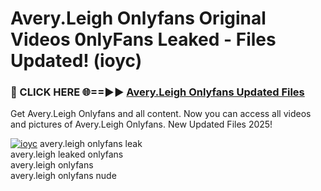 # Avery.Leigh Onlyfans Original Videos 0nlyFans Leaked - Files Updated! (ioyc)

<h3>🔴 CLICK HERE 🌐==►► <a href="https://tinyurl.com/x26r9saj" rel="nofollow">Avery.Leigh Onlyfans Updated Files</a></h3>

Get Avery.Leigh Onlyfans and all content. Now you can access all videos and pictures of Avery.Leigh Onlyfans. New Updated Files 2025!

[![ioyc](https://i.imgur.com/LkgZPqh.gif)](https://tinyurl.com/x26r9saj)
avery.leigh onlyfans leak<br>
avery.leigh leaked onlyfans<br>
avery.leigh onlyfans<br>
avery.leigh onlyfans nude